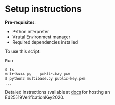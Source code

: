 # Setup instructions

**Pre-requisites**:

* Python interpreter
* Virutal Environment manager
* Required dependencies installed


To use this script:

Run

```bash
$ ls
multibase.py    public-key.pem
$ python3 multibase.py public-key.pem
...
```

Detailed instructions available at [docs](../../docs/Hosting-DID-Document.md) for hosting an Ed25519VerificationKey2020.

